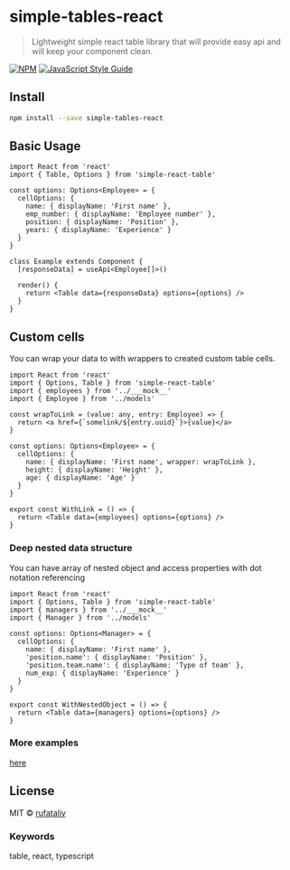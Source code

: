 # simple-tables-react

> Lightweight simple react table library that will provide easy api and will keep your component clean.

[![NPM](https://img.shields.io/npm/v/simple-react-table.svg)](https://www.npmjs.com/package/simple-tables-react) [![JavaScript Style Guide](https://img.shields.io/badge/code_style-standard-brightgreen.svg)](https://standardjs.com)

## Install

```bash
npm install --save simple-tables-react
```

## Basic Usage

```tsx
import React from 'react'
import { Table, Options } from 'simple-react-table'

const options: Options<Employee> = {
  cellOptions: {
    name: { displayName: 'First name' },
    emp_number: { displayName: 'Employee number' },
    position: { displayName: 'Position' },
    years: { displayName: 'Experience' }
  }
}

class Example extends Component {
  [responseData] = useApi<Employee[]>()

  render() {
    return <Table data={responseData} options={options} />
  }
}
```

## Custom cells

You can wrap your data to with wrappers to created custom table cells.

```tsx
import React from 'react'
import { Options, Table } from 'simple-react-table'
import { employees } from '../___mock__'
import { Employee } from '../models'

const wrapToLink = (value: any, entry: Employee) => {
  return <a href={`somelink/${entry.uuid}`}>{value}</a>
}

const options: Options<Employee> = {
  cellOptions: {
    name: { displayName: 'First name', wrapper: wrapToLink },
    height: { displayName: 'Height' },
    age: { displayName: 'Age' }
  }
}

export const WithLink = () => {
  return <Table data={employees} options={options} />
}
```

### Deep nested data structure

You can have array of nested object and access properties with dot notation referencing

```tsx
import React from 'react'
import { Options, Table } from 'simple-react-table'
import { managers } from '../___mock__'
import { Manager } from '../models'

const options: Options<Manager> = {
  cellOptions: {
    name: { displayName: 'First name' },
    'position.name': { displayName: 'Position' },
    'position.team.name': { displayName: 'Type of team' },
    num_exp: { displayName: 'Experience' }
  }
}

export const WithNestedObject = () => {
  return <Table data={managers} options={options} />
}
```

### More examples

[here](https://rufataliy.github.io/simple-tables-react/)

## License

MIT © [rufataliy](https://github.com/rufataliy)

### Keywords

table, react, typescript
